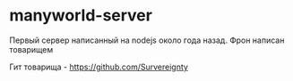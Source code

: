 # manyworld-server
Первый сервер написанный на nodejs около года назад. Фрон написан товарищем

Гит товарища - https://github.com/Survereignty
